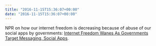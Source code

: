 ```yaml
---
title: "2016-11-15T15:36:07+00:00"
date: "2016-11-15T15:36:07+00:00"
---
```


NPR on how our internet freedom is decreasing because of abuse of our social apps by governments: [Internet Freedom Wanes As Governments Target Messaging, Social Apps](https://www.npr.org/sections/alltechconsidered/2016/11/14/500214959/internet-freedom-wanes-as-governments-target-messaging-social-apps).
